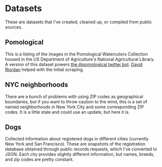 # Datasets

These are datasets that I've created, cleaned up, or compiled from public sources.

## Pomological

This is a listing of the images in the Pomological Watercolors Collection housed in the US Department of Agriculture's National Agricultural Library. A version of this dataset powers [the @pomological twitter bot](https://twitter.com/pomological). [David Riordan](https://twitter.com/riordan) helped with the initial scraping.

## NYC neighborhoods

There are a bunch of problems with using ZIP codes as geographical boundaries, but if you want to throw caution to the wind, this is a set of named neighborhoods in New York City and some corresponding ZIP codes. It is a little stale and could use an update, but here it is.

## Dogs

Collected information about registered dogs in different cities (currently New York and San Francisco). These are snapshots of the registration database obtained through public records requests, which I've converted to JSON. Each city provides slightly different information, but names, breeds, and zip codes are pretty constant.
